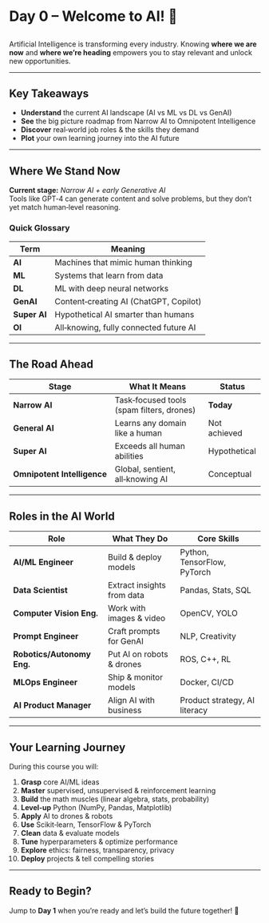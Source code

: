 # Day 0 – Welcome to AI! 🚀

## 
Artificial Intelligence is transforming every industry. Knowing **where we are now** and **where we’re heading** empowers you to stay relevant and unlock new opportunities.

---

## Key Takeaways
- **Understand** the current AI landscape (AI vs ML vs DL vs GenAI)  
- **See** the big picture roadmap from Narrow AI to Omnipotent Intelligence  
- **Discover** real‑world job roles & the skills they demand  
- **Plot** your own learning journey into the AI future  

---

## Where We Stand Now
**Current stage:** *Narrow AI + early Generative AI*  
Tools like GPT‑4 can generate content and solve problems, but they don’t yet match human‑level reasoning.

### Quick Glossary
| Term | Meaning |
|------|---------|
| **AI** | Machines that mimic human thinking |
| **ML** | Systems that learn from data |
| **DL** | ML with deep neural networks |
| **GenAI** | Content‑creating AI (ChatGPT, Copilot) |
| **Super AI** | Hypothetical AI smarter than humans |
| **OI** | All‑knowing, fully connected future AI |

---

## The Road Ahead

| Stage | What It Means | Status |
|-------|---------------|--------|
| **Narrow AI** | Task‑focused tools (spam filters, drones) | **Today** |
| **General AI** | Learns any domain like a human | Not achieved |
| **Super AI** | Exceeds all human abilities | Hypothetical |
| **Omnipotent Intelligence** | Global, sentient, all‑knowing AI | Conceptual |

---

## Roles in the AI World

| Role | What They Do | Core Skills |
|------|--------------|-------------|
| **AI/ML Engineer** | Build & deploy models | Python, TensorFlow, PyTorch |
| **Data Scientist** | Extract insights from data | Pandas, Stats, SQL |
| **Computer Vision Eng.** | Work with images & video | OpenCV, YOLO |
| **Prompt Engineer** | Craft prompts for GenAI | NLP, Creativity |
| **Robotics/Autonomy Eng.** | Put AI on robots & drones | ROS, C++, RL |
| **MLOps Engineer** | Ship & monitor models | Docker, CI/CD |
| **AI Product Manager** | Align AI with business | Product strategy, AI literacy |

---

## Your Learning Journey
During this course you will:

1. **Grasp** core AI/ML ideas  
2. **Master** supervised, unsupervised & reinforcement learning  
3. **Build** the math muscles (linear algebra, stats, probability)  
4. **Level‑up** Python (NumPy, Pandas, Matplotlib)  
5. **Apply** AI to drones & robots  
6. **Use** Scikit‑learn, TensorFlow & PyTorch  
7. **Clean** data & evaluate models  
8. **Tune** hyperparameters & optimize performance  
9. **Explore** ethics: fairness, transparency, privacy  
10. **Deploy** projects & tell compelling stories  

---

## Ready to Begin?
Jump to **Day 1** when you’re ready and let’s build the future together! 🌟
